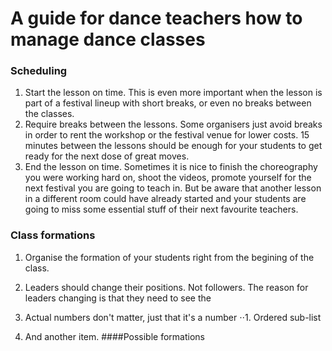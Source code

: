 # A guide for dance teachers how to manage dance classes

### Scheduling 
1. Start the lesson on time. This is even more important when the lesson is part of a festival lineup with short breaks, or even no breaks between the classes.
2. Require breaks between the lessons. Some organisers just avoid breaks in order to rent the workshop or the festival venue for lower costs. 15 minutes between the lessons should be enough for your students to get ready for the next dose of great moves. 
2. End the lesson on time. Sometimes it is nice to finish the choreography you were working hard on, shoot the videos, promote yourself for the next festival you are going to teach in. But be aware that another lesson in a different room could have already started and your students are going to miss some essential stuff of their next favourite teachers.

### Class formations
1. Organise the formation of your students right from the begining of the class. 

2. Leaders should change their positions. Not followers. The reason for leaders changing is that they need to see the  

1. Actual numbers don't matter, just that it's a number
⋅⋅1. Ordered sub-list
4. And another item.
####Possible formations 

